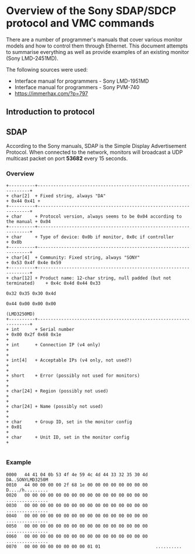 # Overview of the Sony SDAP/SDCP protocol and VMC commands

There are a number of programmer's manuals that cover various monitor models and how to control them through Ethernet.
This document attempts to summarise everything as well as provide examples of an existing monitor (Sony LMD-2451MD).

The following sources were used:
* Interface manual for programmers - Sony LMD-1951MD
* Interface manual for programmers - Sony PVM-740
* https://immerhax.com/?p=797

## Introduction to protocol



## SDAP
According to the Sony manuals, SDAP is the  Simple Display Advertisement Protocol.
When connected to the network, monitors will broadcast a UDP multicast packet on port **53682** every 15 seconds.

### Overview
```
+----------+-------------------------------------------------------------------+
+ char[2]  + Fixed string, always "DA"                                         + 0x44 0x41 +
+----------+-------------------------------------------------------------------+
+ char     + Protocol version, always seems to be 0x04 according to the manual + 0x04
+----------+-------------------------------------------------------------------+
+ char     + Type of device: 0x0b if monitor, 0x0c if controller               + 0x0b
+----------+-------------------------------------------------------------------+
+ char[4]  + Community: Fixed string, always "SONY"                            + 0x53 0x4f 0x4e 0x59
+----------+-------------------------------------------------------------------+
+ char[12] + Product name: 12-char string, null padded (but not terminated)    + 0x4c 0x4d 0x44 0x33 
                                                                                 0x32 0x35 0x30 0x4d
                                                                                 0x44 0x00 0x00 0x00
                                                                                 (LMD3250MD)
+----------+-------------------------------------------------------------------+
+ int      + Serial number                                                     + 0x00 0x2f 0x68 0x1e
+
+ int      + Connection IP (v4 only)                                           +
+
+ int[4]   + Acceptable IPs (v4 only, not used?)                               +
+
+ short    + Error (possibly not used for monitors)                            +
+
+ char[24] + Region (possibly not used)                                        +
+
+ char[24] + Name (possibly not used)                                          +
+
+ char     + Group ID, set in the monitor config                               + 0x01
+
+ char     + Unit ID, set in the monitor config                                +


```

### Example
```
0000   44 41 04 0b 53 4f 4e 59 4c 4d 44 33 32 35 30 4d   DA..SONYLMD3250M
0010   44 00 00 00 00 2f 68 1e 00 00 00 00 00 00 00 00   D..../h.........
0020   00 00 00 00 00 00 00 00 00 00 00 00 00 00 00 00   ................
0030   00 00 00 00 00 00 00 00 00 00 00 00 00 00 00 00   ................
0040   00 00 00 00 00 00 00 00 00 00 00 00 00 00 00 00   ................
0050   00 00 00 00 00 00 00 00 00 00 00 00 00 00 00 00   ................
0060   00 00 00 00 00 00 00 00 00 00 00 00 00 00 00 00   ................
0070   00 00 00 00 00 00 00 00 01 01                     ..........
```

